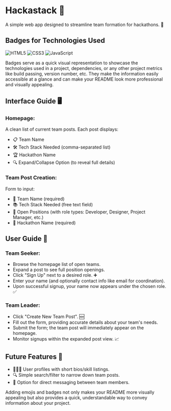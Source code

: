 # Hackastack 🚀

A simple web app designed to streamline team formation for hackathons. 🤝

## Badges for Technologies Used

![HTML5](https://img.shields.io/badge/html5-%23E34F26.svg?style=for-the-badge&logo=html5&logoColor=white)
![CSS3](https://img.shields.io/badge/css3-%231572B6.svg?style=for-the-badge&logo=css3&logoColor=white)
![JavaScript](https://img.shields.io/badge/javascript-%23323330.svg?style=for-the-badge&logo=javascript&logoColor=%23F7DF1E)

Badges serve as a quick visual representation to showcase the technologies used in a project, dependencies, or any other project metrics like build passing, version number, etc. They make the information easily accessible at a glance and can make your README look more professional and visually appealing.

## Interface Guide 🖥️

### Homepage:

A clean list of current team posts. Each post displays:

- 📋 Team Name
- 🛠️ Tech Stack Needed (comma-separated list)
- 🏆 Hackathon Name
- 🔍 Expand/Collapse Option (to reveal full details)

### Team Post Creation:

Form to input:

- 📛 Team Name (required)
- 📚 Tech Stack Needed (free text field)
- 👥 Open Positions (with role types: Developer, Designer, Project Manager, etc.)
- 🏅 Hackathon Name (required)

## User Guide 📖

### Team Seeker:

- Browse the homepage list of open teams.
- Expand a post to see full position openings.
- Click "Sign Up" next to a desired role. ➕
- Enter your name (and optionally contact info like email for coordination).
- Upon successful signup, your name now appears under the chosen role. ✅

### Team Leader:

- Click "Create New Team Post". 🆕
- Fill out the form, providing accurate details about your team's needs.
- Submit the form; the team post will immediately appear on the homepage.
- Monitor signups within the expanded post view. 📈

## Future Features 🔮

- 🧑‍🤝‍🧑 User profiles with short bios/skill listings.
- 🔍 Simple search/filter to narrow down team posts.
- 💬 Option for direct messaging between team members.

Adding emojis and badges not only makes your README more visually appealing but also provides a quick, understandable way to convey information about your project.
